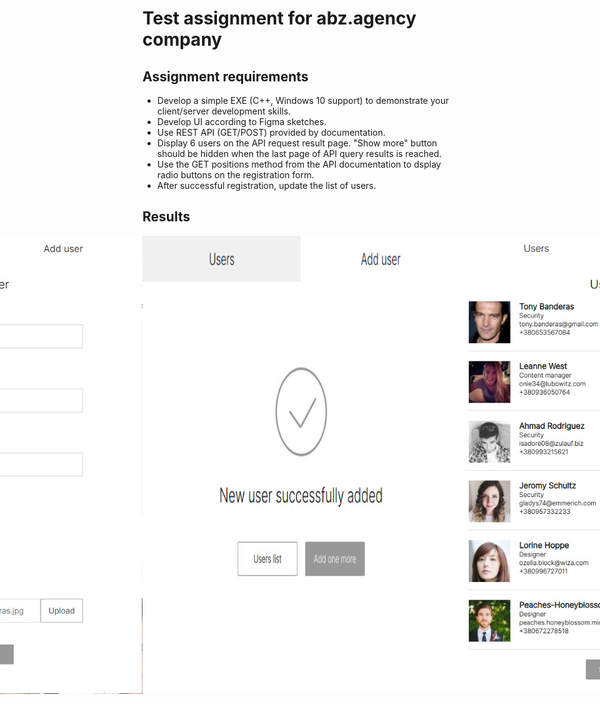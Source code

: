 # Test assignment for abz.agency company

## Assignment requirements

- Develop a simple EXE (C++, Windows 10 support) to demonstrate your client/server development skills.
- Develop UI according to Figma sketches.
- Use REST API (GET/POST) provided by documentation.
- Display 6 users on the API request result page. "Show more" button should be hidden when the last page of API query results is reached.
- Use the GET positions method from the API documentation to dsplay radio buttons on the registration form.
- After successful registration, update the list of users.

## Results

<div style="display: flex; justify-content: center;">
  <img src="images/reg.jpg" alt="Register new user" />
  <img src="images/reg_success.jpg" alt="Successful user registration" />
  <img src="images/user_list.jpg" alt="Show user list" />
</div>
